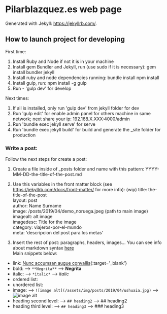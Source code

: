 # Pilarblazquez.es web page

Generated with Jekyll: https://jekyllrb.com/.


## How to launch project for developing

First time:
  1. Install Ruby and Node if not it is in your machine
  2. Install gem Bundler and Jekyll, run (use sudo if it is necessary):
      gem install bundler jekyll
  3. Install ruby and node dependencies running:
      bundle install
      npm install
  4. Install gulp, run:
      npm install -g gulp
  5. Run
    - 'gulp dev' for develop

Next times:
  1. If all is installed, only run 'gulp dev' from jekyll folder for dev
  2. Run 'gulp edit' for enable admin panel for others machine in same network; next share your ip: 192.168.X.XXX:4000/admin
  3. Run 'bundle exec jekyll serve' for serve
  4. Run 'bundle exec jekyll build' for build and generate the &#95;site folder for production


### Write a post:

Follow the next steps for create a post:

1. Create a file inside of &#95;posts folder and name with this pattern:
  YYYY-MM-DD-the-title-of-the-post.md

2. Use this variables in the front matter block (see https://jekyllrb.com/docs/front-matter/ for more info):
  (wip)
  title: the-title-of-the-post  
  layout: post  
  author: Name Surname  
  image: /posts/2019/04/demo&#95;noruega.jpeg (path to main image)  
  imagealt: alt image  
  imagedesc: Title for the image  
  category: viajeros-por-el-mundo  
  meta: 'descripcion del post para los metas'  

3. Insert the rest of post: paragraphs, headers, images... You can see info about markdown syntax [here](https://github.com/adam-p/markdown-here/wiki/Markdown-Cheatsheet)  
Main snippets below:

  * link: [Nunc accumsan augue convallis](https://www.google.com){:target='&#95;blank'}
  * bold: --> ```**Negrita**``` --> **Negrita**
  * italic: --> ```*italic*```  --> *italic*
  * ordered list:
  * unordered list:
  * image: --> ```![image alt](/assets/img/posts/2019/04/ushuaia.jpg)``` --> ![image alt](/assets/img/posts/2019/04/ushuaia.jpg)
  * heading second level: --> ```## heading2``` --> ## heading2
  * heading third level: --> ```## heading3``` --> ### heading3

